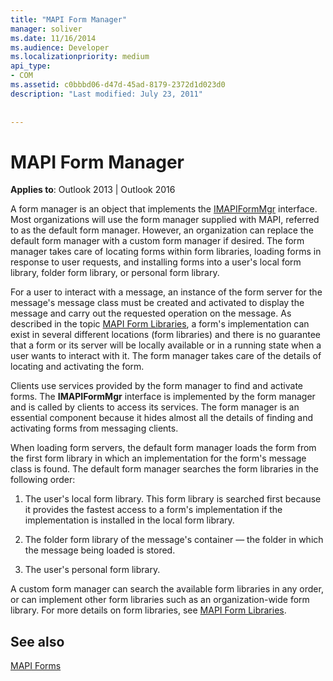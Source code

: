 ```yaml
---
title: "MAPI Form Manager"
manager: soliver
ms.date: 11/16/2014
ms.audience: Developer
ms.localizationpriority: medium
api_type:
- COM
ms.assetid: c0bbbd06-d47d-45ad-8179-2372d1d023d0
description: "Last modified: July 23, 2011"
 
 
---
```


# MAPI Form Manager

  
  
**Applies to**: Outlook 2013 | Outlook 2016 
  
A form manager is an object that implements the [IMAPIFormMgr](imapiformmgriunknown.md) interface. Most organizations will use the form manager supplied with MAPI, referred to as the default form manager. However, an organization can replace the default form manager with a custom form manager if desired. The form manager takes care of locating forms within form libraries, loading forms in response to user requests, and installing forms into a user's local form library, folder form library, or personal form library. 
  
For a user to interact with a message, an instance of the form server for the message's message class must be created and activated to display the message and carry out the requested operation on the message. As described in the topic [MAPI Form Libraries](mapi-form-libraries.md), a form's implementation can exist in several different locations (form libraries) and there is no guarantee that a form or its server will be locally available or in a running state when a user wants to interact with it. The form manager takes care of the details of locating and activating the form.
  
Clients use services provided by the form manager to find and activate forms. The **IMAPIFormMgr** interface is implemented by the form manager and is called by clients to access its services. The form manager is an essential component because it hides almost all the details of finding and activating forms from messaging clients. 
  
When loading form servers, the default form manager loads the form from the first form library in which an implementation for the form's message class is found. The default form manager searches the form libraries in the following order:
  
1. The user's local form library. This form library is searched first because it provides the fastest access to a form's implementation if the implementation is installed in the local form library.
    
2. The folder form library of the message's container — the folder in which the message being loaded is stored.
    
3. The user's personal form library.
    
A custom form manager can search the available form libraries in any order, or can implement other form libraries such as an organization-wide form library. For more details on form libraries, see [MAPI Form Libraries](mapi-form-libraries.md). 
  
## See also



[MAPI Forms](mapi-forms.md)

